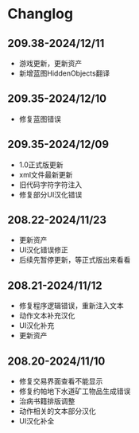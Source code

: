 # Changlog

## 209.38-2024/12/11

- 游戏更新，更新资产
- 新增蓝图HiddenObjects翻译

## 209.35-2024/12/10

- 修复蓝图错误

## 209.35-2024/12/09

- 1.0正式版更新
- xml文件最新更新
- 旧代码字符字符注入
- 修复部分UI汉化错误

## 208.22-2024/11/23

- 更新资产
- UI汉化错误修正
- 后续先暂停更新，等正式版出来看看

## 208.21-2024/11/12

- 修复程序逻辑错误，重新注入文本
- 动作文本补充汉化
- UI汉化补充
- 更新资产

## 208.20-2024/11/10

- 修复交易界面查看不能显示
- 修复约帕地下水道矿工物品生成错误
- 治病书籍排版调整
- 动作相关的文本部分汉化
- UI汉化补全

